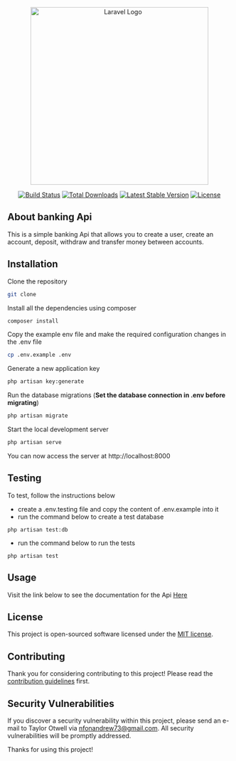 <p align="center"><a href="https://laravel.com" target="_blank"><img src="https://raw.githubusercontent.com/laravel/art/master/logo-lockup/5%20SVG/2%20CMYK/1%20Full%20Color/laravel-logolockup-cmyk-red.svg" width="400" alt="Laravel Logo"></a></p>

<p align="center">
<a href="https://travis-ci.org/laravel/framework"><img src="https://travis-ci.org/laravel/framework.svg" alt="Build Status"></a>
<a href="https://packagist.org/packages/laravel/framework"><img src="https://img.shields.io/packagist/dt/laravel/framework" alt="Total Downloads"></a>
<a href="https://packagist.org/packages/laravel/framework"><img src="https://img.shields.io/packagist/v/laravel/framework" alt="Latest Stable Version"></a>
<a href="https://packagist.org/packages/laravel/framework"><img src="https://img.shields.io/packagist/l/laravel/framework" alt="License"></a>
</p>

## About banking Api

This is a simple banking Api that allows you to create a user, create an account, deposit, withdraw and transfer money between accounts.

## Installation

Clone the repository

```bash
git clone
```

Install all the dependencies using composer

```bash
composer install
```

Copy the example env file and make the required configuration changes in the .env file

```bash
cp .env.example .env
```

Generate a new application key

```bash
php artisan key:generate
```

Run the database migrations (**Set the database connection in .env before migrating**)

```bash
php artisan migrate
```

Start the local development server

```bash
php artisan serve
```

You can now access the server at http://localhost:8000

## Testing

To test, follow the instructions below
- create a .env.testing file and copy the content of .env.example into it
- run the command below to create a test database

```
php artisan test:db

```
- run the command below to run the tests
```
php artisan test
```

## Usage
Visit the link below to see the documentation for the Api
[Here](https://documenter.getpostman.com/view/17184783/2s8YmSrKyA)

## License

This project is open-sourced software licensed under the [MIT license](https://opensource.org/licenses/MIT).

## Contributing

Thank you for considering contributing to this project! Please read the [contribution guidelines](CONTRIBUTING.md) first.

## Security Vulnerabilities

If you discover a security vulnerability within this project, please send an e-mail to Taylor Otwell via [nfonandrew73@gmail.com](mailto:nfonandrew73@gmail.com). All security vulnerabilities will be promptly addressed.

Thanks for using this project!
